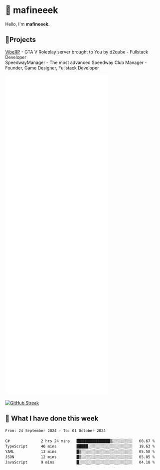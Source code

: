 # 👋 mafineeek
Hello, I'm **mafineeek**.

## 📝Projects

[VibeRP](https://v-rp.pl) - GTA V Roleplay server brought to You by d2qube - Fullstack Developer<br/>
SpeedwayManager - The most advanced Speedway Club Manager - Founder, Game Designer, Fullstack Developer


![](./github-metrics.svg)

[![GitHub Streak](https://streak-stats.demolab.com/?user=mafineeek)](https://git.io/streak-stats)

## 📰 What I have done this week
<!--START_SECTION:waka-->

```txt
From: 24 September 2024 - To: 01 October 2024

C#              2 hrs 24 mins   ███████████████▒░░░░░░░░░   60.67 %
TypeScript      46 mins         █████░░░░░░░░░░░░░░░░░░░░   19.63 %
YAML            13 mins         █▒░░░░░░░░░░░░░░░░░░░░░░░   05.58 %
JSON            12 mins         █▒░░░░░░░░░░░░░░░░░░░░░░░   05.05 %
JavaScript      9 mins          █░░░░░░░░░░░░░░░░░░░░░░░░   04.18 %
```

<!--END_SECTION:waka-->
